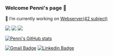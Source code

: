 ### Welcome Penni's page 👋

🔭 I’m currently working on [Webserver(42 subject)](https://github.com/404-DriverNotFound/200-OK)

![](https://img.shields.io/badge/-C%2FC%2B%2B-%2300599C) ![](https://img.shields.io/badge/-Docker-blue) ![](https://img.shields.io/badge/-k8s-blue)

[![Penni's GitHub stats](https://github-readme-stats.vercel.app/api?username=PennyBlack2008)](https://github.com/PennyBlack2008/github-readme-stats)

[![Gmail Badge](https://img.shields.io/badge/Gmail-d14836?style=flat-square&logo=Gmail&logoColor=white&link=mailto:g2ang12@gmail.com)](mailto:g2ang12@gmail.com)
[![Linkedin Badge](https://img.shields.io/badge/-LinkedIn-blue?style=flat-square&logo=Linkedin&logoColor=white&link=https://www.linkedin.com/in/jinwoo-kang-568726154/)](https://www.linkedin.com/in/jinwoo-kang-568726154/)

<!--
**PennyBlack2008/PennyBlack2008** is a ✨ _special_ ✨ repository because its `README.md` (this file) appears on your GitHub profile.

Here are some ideas to get you started:

- 🔭 I’m currently working on ...
- 🌱 I’m currently learning ...
- 👯 I’m looking to collaborate on ...
- 🤔 I’m looking for help with ...
- 💬 Ask me about ...
- 📫 How to reach me: ...
- 😄 Pronouns: ...
- ⚡ Fun fact: ...
-->

